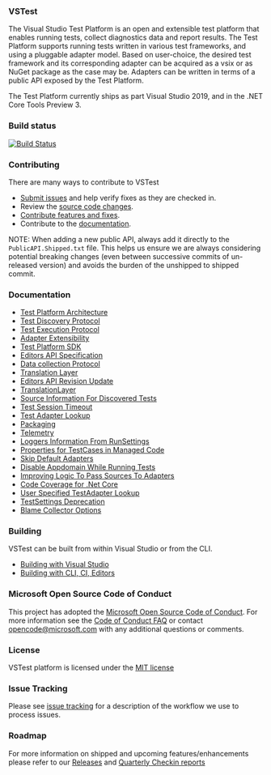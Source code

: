 ### VSTest
The Visual Studio Test Platform is an open and extensible test platform that enables running tests, collect diagnostics data and report results. The Test Platform supports running tests written in various test frameworks, and using a pluggable adapter model. Based on user-choice, the desired test framework and its corresponding adapter can be acquired as a vsix or as NuGet package as the case may be. Adapters can be written in terms of a public API exposed by the Test Platform.

The Test Platform currently ships as part Visual Studio 2019, and in the .NET Core Tools Preview 3.

### Build status
[![Build Status](https://dev.azure.com/dnceng/public/_apis/build/status/Microsoft/vstest/microsoft.vstest.ci?branchName=main)](https://dev.azure.com/dnceng/public/_build/latest?definitionId=935&branchName=main)

### Contributing
There are many ways to contribute to VSTest
- [Submit issues](https://github.com/Microsoft/vstest/issues) and help verify fixes as they are checked in.
- Review the [source code changes](https://github.com/Microsoft/vstest/pulls).
- [Contribute features and fixes](https://github.com/Microsoft/vstest-docs/blob/main/docs/contribute.md).
- Contribute to the [documentation](https://github.com/Microsoft/vstest-docs).

NOTE: When adding a new public API, always add it directly to the `PublicAPI.Shipped.txt` file. This helps us ensure we are always considering potential breaking changes (even between successive commits of un-released version) and avoids the burden of the unshipped to shipped commit.

### Documentation
- [Test Platform Architecture](https://github.com/Microsoft/vstest-docs/blob/main/RFCs/0001-Test-Platform-Architecture.md)
- [Test Discovery Protocol](https://github.com/Microsoft/vstest-docs/blob/main/RFCs/0002-Test-Discovery-Protocol.md)
- [Test Execution Protocol](https://github.com/Microsoft/vstest-docs/blob/main/RFCs/0003-Test-Execution-Protocol.md)
- [Adapter Extensibility](https://github.com/Microsoft/vstest-docs/blob/main/RFCs/0004-Adapter-Extensibility.md)
- [Test Platform SDK](https://github.com/Microsoft/vstest-docs/blob/main/RFCs/0005-Test-Platform-SDK.md)
- [Editors API Specification](https://github.com/Microsoft/vstest-docs/blob/main/RFCs/0007-Editors-API-Specification.md)
- [Data collection Protocol](https://github.com/Microsoft/vstest-docs/blob/main/RFCs/0006-DataCollection-Protocol.md)
- [Translation Layer](https://github.com/Microsoft/vstest-docs/blob/main/RFCs/0008-TranslationLayer.md)
- [Editors API Revision Update](https://github.com/Microsoft/vstest-docs/blob/main/RFCs/0009-Editors-API-RevisionUpdate.md)
- [TranslationLayer](https://github.com/Microsoft/vstest-docs/blob/main/RFCs/0008-TranslationLayer.md)
- [Source Information For Discovered Tests](https://github.com/Microsoft/vstest-docs/blob/main/RFCs/0010-Source-Information-For-Discovered-Tests.md)
- [Test Session Timeout](https://github.com/Microsoft/vstest-docs/blob/main/RFCs/0011-Test-Session-Timeout.md)
- [Test Adapter Lookup](https://github.com/Microsoft/vstest-docs/blob/main/RFCs/0013-Test-Adapter-Lookup.md)
- [Packaging](https://github.com/Microsoft/vstest-docs/blob/main/RFCs/0014-Packaging.md)
- [Telemetry](https://github.com/Microsoft/vstest-docs/blob/main/RFCs/0015-Telemetry.md)
- [Loggers Information From RunSettings](https://github.com/Microsoft/vstest-docs/blob/main/RFCs/0016-Loggers-Information-From-RunSettings.md)
- [Properties for TestCases in Managed Code](https://github.com/microsoft/vstest-docs/blob/main/RFCs/0017-Managed-TestCase-Properties.md)
- [Skip Default Adapters](https://github.com/Microsoft/vstest-docs/blob/main/RFCs/0018-Skip-Default-Adapters.md)
- [Disable Appdomain While Running Tests](https://github.com/Microsoft/vstest-docs/blob/main/RFCs/0019-Disable-Appdomain-While-Running-Tests.md)
- [Improving Logic To Pass Sources To Adapters](https://github.com/Microsoft/vstest-docs/blob/main/RFCs/0020-Improving-Logic-To-Pass-Sources-To-Adapters.md)
- [Code Coverage for .Net Core](https://github.com/Microsoft/vstest-docs/blob/main/RFCs/0021-CodeCoverageForNetCore.md)
- [User Specified TestAdapter Lookup](https://github.com/Microsoft/vstest-docs/blob/main/RFCs/0022-User-Specified-TestAdapter-Lookup.md)
- [TestSettings Deprecation](https://github.com/Microsoft/vstest-docs/blob/main/RFCs/0023-TestSettings-Deprecation.md)
- [Blame Collector Options](https://github.com/Microsoft/vstest-docs/blob/main/RFCs/0024-Blame-Collector-Options.md)

### Building
VSTest can be built from within Visual Studio or from the CLI.
- [Building with Visual Studio](https://github.com/Microsoft/vstest-docs/blob/main/docs/contribute.md#building-with-visual-studio)
- [Building with CLI, CI, Editors](https://github.com/Microsoft/vstest-docs/blob/main/docs/contribute.md#building-with-cli-ci-editors)

### Microsoft Open Source Code of Conduct
This project has adopted the [Microsoft Open Source Code of Conduct](https://opensource.microsoft.com/codeofconduct/). For more information see the [Code of Conduct FAQ](https://opensource.microsoft.com/codeofconduct/faq/) or contact [opencode@microsoft.com](mailto:opencode@microsoft.com) with any additional questions or comments.

### License
VSTest platform is licensed under the [MIT license](https://github.com/Microsoft/vstest/blob/main/LICENSE)

### Issue Tracking
Please see [issue tracking](https://github.com/Microsoft/vstest-docs/blob/main/issuetracking.md) for a description of the workflow we use to process issues.

### Roadmap
For more information on shipped and upcoming features/enhancements please refer to our [Releases](https://github.com/Microsoft/vstest-docs/blob/main/docs/releases.md) and [Quarterly Checkin reports](https://github.com/Microsoft/vstest-docs/tree/main/Quarterly%20Checkins)
